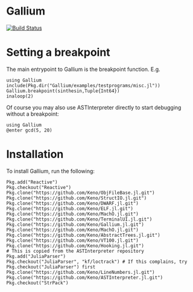 # Gallium

[![Build Status](https://travis-ci.org/Keno/Gallium.jl.svg?branch=master)](https://travis-ci.org/Keno/Gallium.jl)

# Setting a breakpoint

The main entrypoint to Gallium is the breakpoint function. E.g.
```
using Gallium
include(Pkg.dir("Gallium/examples/testprograms/misc.jl"))
Gallium.breakpoint(sinthesin,Tuple{Int64})
inaloop(2)
```

Of course you may also use ASTInterpreter directly to start debugging
without a breakpoint:
```
using Gallium
@enter gcd(5, 20)
```

# Installation

To install Gallium, run the following:
```
Pkg.add("Reactive")
Pkg.checkout("Reactive")
Pkg.clone("https://github.com/Keno/ObjFileBase.jl.git")
Pkg.clone("https://github.com/Keno/StructIO.jl.git")
Pkg.clone("https://github.com/Keno/DWARF.jl.git")
Pkg.clone("https://github.com/Keno/ELF.jl.git")
Pkg.clone("https://github.com/Keno/MachO.jl.git")
Pkg.clone("https://github.com/Keno/TerminalUI.jl.git")
Pkg.clone("https://github.com/Keno/Gallium.jl.git")
Pkg.clone("https://github.com/Keno/MachO.jl.git")
Pkg.clone("https://github.com/Keno/AbstractTrees.jl.git")
Pkg.clone("https://github.com/Keno/VT100.jl.git")
Pkg.clone("https://github.com/Keno/Hooking.jl.git")
# This is copied from the ASTInterpreter repository
Pkg.add("JuliaParser")
Pkg.checkout("JuliaParser", "kf/loctrack") # If this complains, try Pkg.checkout("JuliaParser") first
Pkg.clone("https://github.com/Keno/LineNumbers.jl.git")
Pkg.clone("https://github.com/Keno/ASTInterpreter.jl.git")
Pkg.checkout("StrPack")
```
